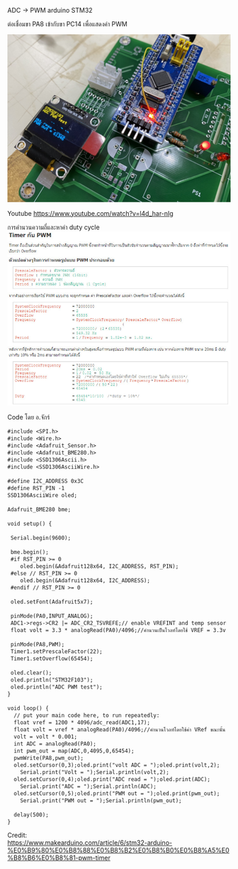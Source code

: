 
ADC -> PWM arduino STM32

ต่อเชื่อมขา PA8 เข้ากับขา PC14 เพื่อแสดงค่า PWM 

![ScreenShot](https://github.com/worrajak/STM32-Micro2562/blob/master/Lab4-PWM/S__2154498.jpg?raw=true)

Youtube 
https://www.youtube.com/watch?v=l4d_har-nIg

การคำนวนความถี่และหาค่า duty cycle
![ScreenShot](https://github.com/worrajak/STM32-Micro2562/blob/master/Lab4-PWM/uCCC037.jpg?raw=true)

Code โดย อ.จักร์ 
```
#include <SPI.h>
#include <Wire.h>
#include <Adafruit_Sensor.h>
#include <Adafruit_BME280.h>
#include <SSD1306Ascii.h>
#include <SSD1306AsciiWire.h>

#define I2C_ADDRESS 0x3C
#define RST_PIN -1
SSD1306AsciiWire oled;

Adafruit_BME280 bme;

void setup() {
  
 Serial.begin(9600);
 
 bme.begin(); 
 #if RST_PIN >= 0
    oled.begin(&Adafruit128x64, I2C_ADDRESS, RST_PIN);
 #else // RST_PIN >= 0
    oled.begin(&Adafruit128x64, I2C_ADDRESS);
 #endif // RST_PIN >= 0

 oled.setFont(Adafruit5x7);
 
 pinMode(PA0,INPUT_ANALOG);
 ADC1->regs->CR2 |= ADC_CR2_TSVREFE;// enable VREFINT and temp sensor
 float volt = 3.3 * analogRead(PA0)/4096;//คำนวนเป็นโวลท์โดยใช้ VREF = 3.3v
  
 pinMode(PA8,PWM);
 Timer1.setPrescaleFactor(22);
 Timer1.setOverflow(65454);
 
 oled.clear();
 oled.println("STM32F103");
 oled.println("ADC PWM test");
}

void loop() {
  // put your main code here, to run repeatedly:
  float vref = 1200 * 4096/adc_read(ADC1,17);
  float volt = vref * analogRead(PA0)/4096;//คำนวนโวลท์โดยใช้ค่า VRef ขณะนั้น
  volt = volt * 0.001;
  int ADC = analogRead(PA0);
  int pwm_out = map(ADC,0,4095,0,65454);
  pwmWrite(PA8,pwm_out);
  oled.setCursor(0,3);oled.print("volt ADC = ");oled.print(volt,2);
    Serial.print("Volt = ");Serial.println(volt,2);  
  oled.setCursor(0,4);oled.print("ADC read = ");oled.print(ADC);
    Serial.print("ADC = ");Serial.println(ADC);
  oled.setCursor(0,5);oled.print("PWM out = ");oled.print(pwm_out);
    Serial.print("PWM out = ");Serial.println(pwm_out);

  delay(500);
}
```

Credit:  
https://www.makearduino.com/article/6/stm32-arduino-%E0%B9%80%E0%B8%88%E0%B8%B2%E0%B8%B0%E0%B8%A5%E0%B8%B6%E0%B8%81-pwm-timer

